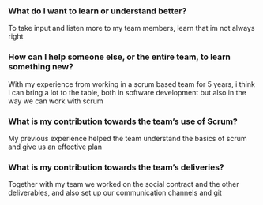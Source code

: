 ### What do I want to learn or understand better?
To take input and listen more to my team members, learn that im not always right

### How can I help someone else, or the entire team, to learn something new?

With my experience from working in a scrum based team for 5 years, i think i can bring a lot to the table, both
in software development but also in the way we can work with scrum

### What is my contribution towards the team’s use of Scrum?

My previous experience helped the team understand the basics of scrum and give us an effective plan

### What is my contribution towards the team’s deliveries?

Together with my team we worked on the social contract and the other deliverables, 
and also set up our communication channels and git